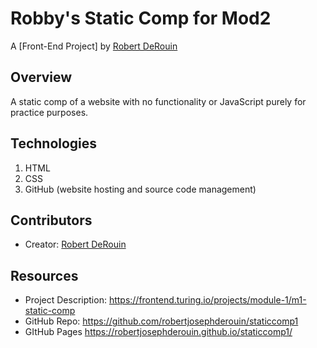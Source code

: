 # Robby's Static Comp for Mod2

A [Front-End Project] by [Robert DeRouin](https://github.com/robertjosephderouin)

## Overview

A static comp of a website with no functionality or JavaScript purely for practice purposes.

## Technologies

1. HTML
2. CSS
3. GitHub (website hosting and source code management)

## Contributors

* Creator: [Robert DeRouin](https://github.com/robertjosephderouin)

## Resources
* Project Description: https://frontend.turing.io/projects/module-1/m1-static-comp
* GitHub Repo: https://github.com/robertjosephderouin/staticcomp1
* GItHub Pages https://robertjosephderouin.github.io/staticcomp1/
